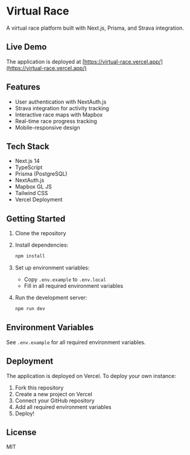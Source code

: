 # Virtual Race

A virtual race platform built with Next.js, Prisma, and Strava integration.

## Live Demo

The application is deployed at [https://virtual-race.vercel.app/](https://virtual-race.vercel.app/)

## Features

- User authentication with NextAuth.js
- Strava integration for activity tracking
- Interactive race maps with Mapbox
- Real-time race progress tracking
- Mobile-responsive design

## Tech Stack

- Next.js 14
- TypeScript
- Prisma (PostgreSQL)
- NextAuth.js
- Mapbox GL JS
- Tailwind CSS
- Vercel Deployment

## Getting Started

1. Clone the repository
2. Install dependencies:
   ```bash
   npm install
   ```
3. Set up environment variables:
   - Copy `.env.example` to `.env.local`
   - Fill in all required environment variables

4. Run the development server:
   ```bash
   npm run dev
   ```

## Environment Variables

See `.env.example` for all required environment variables.

## Deployment

The application is deployed on Vercel. To deploy your own instance:

1. Fork this repository
2. Create a new project on Vercel
3. Connect your GitHub repository
4. Add all required environment variables
5. Deploy!

## License

MIT

